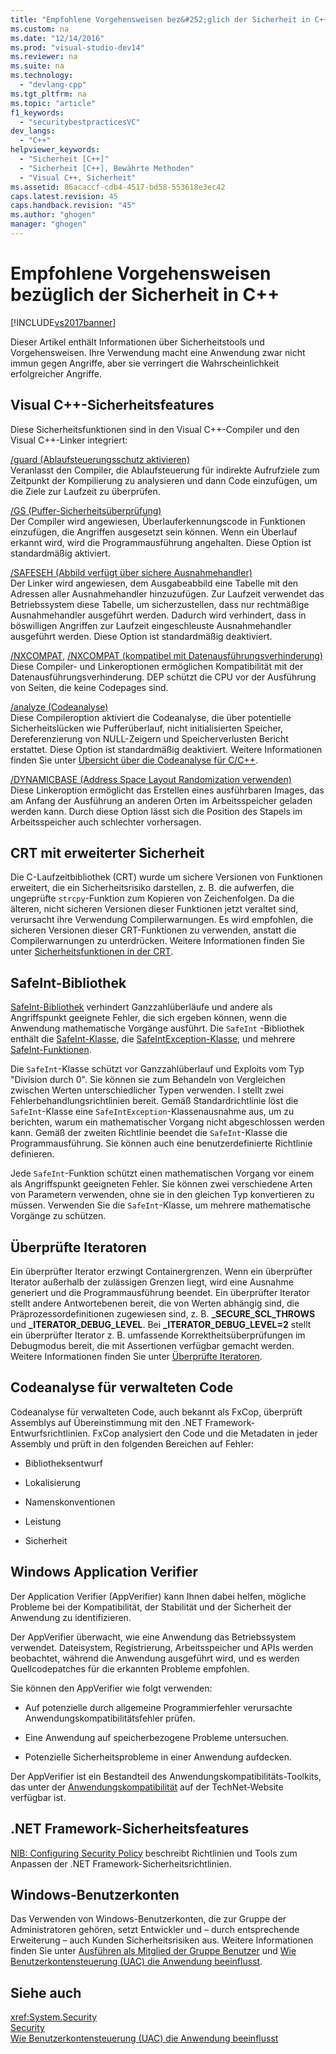 ```yaml
---
title: "Empfohlene Vorgehensweisen bez&#252;glich der Sicherheit in C++"
ms.custom: na
ms.date: "12/14/2016"
ms.prod: "visual-studio-dev14"
ms.reviewer: na
ms.suite: na
ms.technology: 
  - "devlang-cpp"
ms.tgt_pltfrm: na
ms.topic: "article"
f1_keywords: 
  - "securitybestpracticesVC"
dev_langs: 
  - "C++"
helpviewer_keywords: 
  - "Sicherheit [C++]"
  - "Sicherheit [C++], Bewährte Methoden"
  - "Visual C++, Sicherheit"
ms.assetid: 86acaccf-cdb4-4517-bd58-553618e3ec42
caps.latest.revision: 45
caps.handback.revision: "45"
ms.author: "ghogen"
manager: "ghogen"
---
```

# Empfohlene Vorgehensweisen bez&#252;glich der Sicherheit in C++
[!INCLUDE[vs2017banner](../assembler/inline/includes/vs2017banner.md)]

Dieser Artikel enthält Informationen über Sicherheitstools und Vorgehensweisen.  Ihre Verwendung macht eine Anwendung zwar nicht immun gegen Angriffe, aber sie verringert die Wahrscheinlichkeit erfolgreicher Angriffe.  
  
## Visual C\+\+\-Sicherheitsfeatures  
 Diese Sicherheitsfunktionen sind in den Visual C\+\+\-Compiler und den Visual C\+\+\-Linker integriert:  
  
 [\/guard \(Ablaufsteuerungsschutz aktivieren\)](../build/reference/guard-enable-control-flow-guard.md)  
 Veranlasst den Compiler, die Ablaufsteuerung für indirekte Aufrufziele zum Zeitpunkt der Kompilierung zu analysieren und dann Code einzufügen, um die Ziele zur Laufzeit zu überprüfen.  
  
 [\/GS \(Puffer\-Sicherheitsüberprüfung\)](../build/reference/gs-buffer-security-check.md)  
 Der Compiler wird angewiesen, Überlauferkennungscode in Funktionen einzufügen, die Angriffen ausgesetzt sein können.  Wenn ein Überlauf erkannt wird, wird die Programmausführung angehalten.  Diese Option ist standardmäßig aktiviert.  
  
 [\/SAFESEH \(Abbild verfügt über sichere Ausnahmehandler\)](../build/reference/safeseh-image-has-safe-exception-handlers.md)  
 Der Linker wird angewiesen, dem Ausgabeabbild eine Tabelle mit den Adressen aller Ausnahmehandler hinzuzufügen.  Zur Laufzeit verwendet das Betriebssystem diese Tabelle, um sicherzustellen, dass nur rechtmäßige Ausnahmehandler ausgeführt werden.  Dadurch wird verhindert, dass in böswilligen Angriffen zur Laufzeit eingeschleuste Ausnahmehandler ausgeführt werden.  Diese Option ist standardmäßig deaktiviert.  
  
 [\/NXCOMPAT](../build/reference/nxcompat.md), [\/NXCOMPAT \(kompatibel mit Datenausführungsverhinderung\)](../build/reference/nxcompat-compatible-with-data-execution-prevention.md)  
 Diese Compiler\- und Linkeroptionen ermöglichen Kompatibilität mit der Datenausführungsverhinderung.  DEP schützt die CPU vor der Ausführung von Seiten, die keine Codepages sind.  
  
 [\/analyze \(Codeanalyse\)](../build/reference/analyze-code-analysis.md)  
 Diese Compileroption aktiviert die Codeanalyse, die über potentielle Sicherheitslücken wie Pufferüberlauf, nicht initialisierten Speicher, Dereferenzierung von NULL\-Zeigern und Speicherverlusten Bericht erstattet.  Diese Option ist standardmäßig deaktiviert.  Weitere Informationen finden Sie unter [Übersicht über die Codeanalyse für C\/C\+\+](../Topic/Code%20Analysis%20for%20C-C++%20Overview.md).  
  
 [\/DYNAMICBASE \(Address Space Layout Randomization verwenden\)](../build/reference/dynamicbase-use-address-space-layout-randomization.md)  
 Diese Linkeroption ermöglicht das Erstellen eines ausführbaren Images, das am Anfang der Ausführung an anderen Orten im Arbeitsspeicher geladen werden kann.  Durch diese Option lässt sich die Position des Stapels im Arbeitsspeicher auch schlechter vorhersagen.  
  
## CRT mit erweiterter Sicherheit  
 Die C\-Laufzeitbibliothek \(CRT\) wurde um sichere Versionen von Funktionen erweitert, die ein Sicherheitsrisiko darstellen, z. B. die aufwerfen, die ungeprüfte `strcpy`\-Funktion zum Kopieren von Zeichenfolgen.  Da die älteren, nicht sicheren Versionen dieser Funktionen jetzt veraltet sind, verursacht ihre Verwendung Compilerwarnungen.  Es wird empfohlen, die sicheren Versionen dieser CRT\-Funktionen zu verwenden, anstatt die Compilerwarnungen zu unterdrücken.  Weitere Informationen finden Sie unter [Sicherheitsfunktionen in der CRT](../c-runtime-library/security-features-in-the-crt.md).  
  
## SafeInt\-Bibliothek  
 [SafeInt\-Bibliothek](../windows/safeint-library.md) verhindert Ganzzahlüberläufe und andere als Angriffspunkt geeignete Fehler, die sich ergeben können, wenn die Anwendung mathematische Vorgänge ausführt.  Die `SafeInt` \-Bibliothek enthält die [SafeInt\-Klasse](../windows/safeint-class.md), die [SafeIntException\-Klasse](../windows/safeintexception-class.md), und mehrere [SafeInt\-Funktionen](../windows/safeint-functions.md).  
  
 Die `SafeInt`\-Klasse schützt vor Ganzzahlüberlauf und Exploits vom Typ "Division durch 0".  Sie können sie zum Behandeln von Vergleichen zwischen Werten unterschiedlicher Typen verwenden.  I stellt zwei Fehlerbehandlungsrichtlinien bereit.  Gemäß Standardrichtlinie löst die `SafeInt`\-Klasse eine `SafeIntException`\-Klassenausnahme aus, um zu berichten, warum ein mathematischer Vorgang nicht abgeschlossen werden kann.  Gemäß der zweiten Richtlinie beendet die `SafeInt`\-Klasse die Programmausführung.  Sie können auch eine benutzerdefinierte Richtlinie definieren.  
  
 Jede `SafeInt`\-Funktion schützt einen mathematischen Vorgang vor einem als Angriffspunkt geeigneten Fehler.  Sie können zwei verschiedene Arten von Parametern verwenden, ohne sie in den gleichen Typ konvertieren zu müssen.  Verwenden Sie die `SafeInt`\-Klasse, um mehrere mathematische Vorgänge zu schützen.  
  
## Überprüfte Iteratoren  
 Ein überprüfter Iterator erzwingt Containergrenzen.  Wenn ein überprüfter Iterator außerhalb der zulässigen Grenzen liegt, wird eine Ausnahme generiert und die Programmausführung beendet.  Ein überprüfter Iterator stellt andere Antwortebenen bereit, die von Werten abhängig sind, die Präprozessordefinitionen zugewiesen sind, z. B. **\_SECURE\_SCL\_THROWS** und **\_ITERATOR\_DEBUG\_LEVEL**.  Bei **\_ITERATOR\_DEBUG\_LEVEL\=2** stellt ein überprüfter Iterator z. B. umfassende Korrektheitsüberprüfungen im Debugmodus bereit, die mit Assertionen verfügbar gemacht werden.  Weitere Informationen finden Sie unter [Überprüfte Iteratoren](../standard-library/checked-iterators.md).  
  
## Codeanalyse für verwalteten Code  
 Codeanalyse für verwalteten Code, auch bekannt als FxCop, überprüft Assemblys auf Übereinstimmung mit den .NET Framework\-Entwurfsrichtlinien.  FxCop analysiert den Code und die Metadaten in jeder Assembly und prüft in den folgenden Bereichen auf Fehler:  
  
-   Bibliotheksentwurf  
  
-   Lokalisierung  
  
-   Namenskonventionen  
  
-   Leistung  
  
-   Sicherheit  
  
## Windows Application Verifier  
 Der Application Verifier \(AppVerifier\) kann Ihnen dabei helfen, mögliche Probleme bei der Kompatibilität, der Stabilität und der Sicherheit der Anwendung zu identifizieren.  
  
 Der AppVerifier überwacht, wie eine Anwendung das Betriebssystem verwendet.  Dateisystem, Registrierung, Arbeitsspeicher und APIs werden beobachtet, während die Anwendung ausgeführt wird, und es werden Quellcodepatches für die erkannten Probleme empfohlen.  
  
 Sie können den AppVerifier wie folgt verwenden:  
  
-   Auf potenzielle durch allgemeine Programmierfehler verursachte Anwendungskompatibilitätsfehler prüfen.  
  
-   Eine Anwendung auf speicherbezogene Probleme untersuchen.  
  
-   Potenzielle Sicherheitsprobleme in einer Anwendung aufdecken.  
  
 Der AppVerifier ist ein Bestandteil des Anwendungskompatibilitäts\-Toolkits, das unter der [Anwendungskompatibilität](http://go.microsoft.com/fwlink/?LinkId=91277) auf der TechNet\-Website verfügbar ist.  
  
## .NET Framework\-Sicherheitsfeatures  
 [NIB: Configuring Security Policy](assetId:///0f130bcd-1bba-4346-b231-0bcca7dab1a4) beschreibt Richtlinien und Tools zum Anpassen der .NET Framework\-Sicherheitsrichtlinien.  
  
## Windows\-Benutzerkonten  
 Das Verwenden von Windows\-Benutzerkonten, die zur Gruppe der Administratoren gehören, setzt Entwickler und – durch entsprechende Erweiterung – auch Kunden Sicherheitsrisiken aus.  Weitere Informationen finden Sie unter [Ausführen als Mitglied der Gruppe Benutzer](../top/running-as-a-member-of-the-users-group.md) und [Wie Benutzerkontensteuerung \(UAC\) die Anwendung beeinflusst](../top/how-user-account-control-uac-affects-your-application.md).  
  
## Siehe auch  
 <xref:System.Security>   
 [Security](../Topic/Security%20in%20the%20.NET%20Framework.md)   
 [Wie Benutzerkontensteuerung \(UAC\) die Anwendung beeinflusst](../top/how-user-account-control-uac-affects-your-application.md)